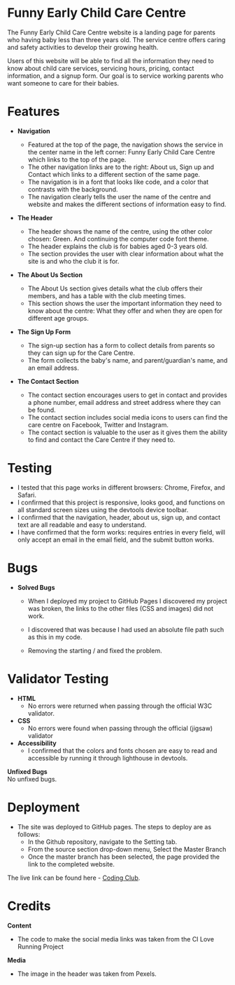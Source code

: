 # Funny Early Child Care Centre
The Funny Early Child Care Centre website is a landing page for parents who having baby less than three years old. The service centre offers caring and safety activities to develop their growing health. 

Users of this website will be able to find all the information they need to know about child care services, servicing hours, pricing, contact information, and a signup form. Our goal is to service working parents who want someone to care for their babies. 



# Features
*  **Navigation**
     * Featured at the top of the page, the navigation shows the service in the center name in the left corner: Funny Early Child Care Centre which links to the top of the page.
     * The other navigation links are to the right:  About us, Sign up and Contact which links to a different section of the same page.
     * The navigation is in a font that looks like code, and a color that contrasts with the background.
     * The navigation clearly tells the user the name of the centre and website and makes the different sections of information easy to find.

 * **The Header**
    * The header shows the name of the centre, using the other color chosen: Green. And continuing the computer code font theme.
    * The header explains the club is for babies aged 0-3 years old.
    * The section provides the user with clear information about what the site is and who the club it is for.
  
  * **The About Us Section**
     * The About Us section gives details what the club offers their members, and has a table with the club meeting times.
     * This section shows the user the important information they need to know about the centre: What they offer and when they are open for different age groups.

   * **The Sign Up Form**
      * The sign-up section has a form to collect details from parents so they can sign up for the Care Centre.
      * The form collects the baby's name, and parent/guardian's name, and an email address.

   * **The Contact Section**
       * The contact section encourages users to get in contact and provides a phone number, email address and street address where they can be found. 
       * The contact section includes social media icons to users can find the care centre  on Facebook, Twitter and  Instagram.
       * The contact section is valuable to the user as it gives them the ability to find and contact the Care Centre if they need to. 

  # Testing 
   * I tested that this page works in different browsers: Chrome, Firefox, and Safari.
   * I confirmed that this project is responsive, looks good, and functions on all standard screen sizes using the devtools device toolbar.
   * I confirmed that the navigation, header, about us, sign up, and contact text are all readable and easy to understand.
   * I have confirmed that the form works: requires entries in every field, will only accept an email in the email field, and the submit button works. 

# Bugs 
   * **Solved Bugs**
      * When I deployed my project to GitHub Pages I discovered my project was broken, the links to the other files (CSS and images) did not work.
      * I discovered that was because I had used an absolute file path such as this in my code.
    
      * Removing the starting / and fixed the problem.

# Validator Testing
* **HTML**
    * No errors were returned when passing through the official W3C validator. 
* **CSS**
    * No errors were found when passing through the official (jigsaw) validator
* **Accessibility**
  * I confirmed that the colors and fonts chosen are easy to read and accessible by running it through lighthouse  in devtools.

**Unfixed Bugs**
    <br> No unfixed bugs.
   
  # Deployment
  * The site was deployed to GitHub pages. The steps to deploy are as follows:
      * In the Github repository, navigate to the Setting tab.
      * From the source section drop-down menu, Select the Master Branch
      * Once the master branch has been selected, the page provided the link to the completed website.
   
  The live link can be found here  - [Coding Club]([https://github.com/krishna0890227/Funny_Early_Care_Service/edit/main/README.md](https://github.com/krishna0890227/Funny_Early_Care_Service)).

# Credits
**Content**
* The code to make the social media links was taken from the CI Love Running Project

**Media**
* The image in the header was taken from Pexels. 
